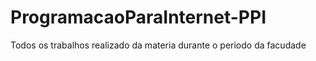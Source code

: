 # ProgramacaoParaInternet-PPI
 Todos os trabalhos realizado da materia durante o periodo da facudade
